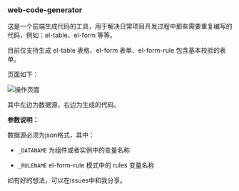 ### web-code-generator

这是一个前端生成代码的工具，用于解决日常项目开发过程中那些需要重复编写的代码，例如：el-table、el-form 等等。

目前仅支持生成 el-table 表格、el-form 表单、el-form-rule 包含基本校验的表单。

页面如下：

![操作页面](https://img-blog.csdnimg.cn/2021012613544976.png?x-oss-process=image/watermark,type_ZmFuZ3poZW5naGVpdGk,shadow_10,text_aHR0cHM6Ly9ibG9nLmNzZG4ubmV0L3FxXzMwMDMzMjEz,size_16,color_FFFFFF,t_70)

其中左边为数据源，右边为生成的代码。

**参数说明：**

数据源必须为json格式，其中：

- ```_DATANAME``` 为组件或者实例中的变量名称

- ```_RULENAME``` el-form-rule 模式中的 rules 变量名称

如有好的想法，可以在issues中和我分享。
